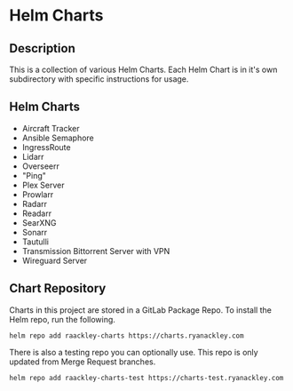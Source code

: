 # Helm Charts

## Description
This is a collection of various Helm Charts.  Each Helm Chart is in it's own subdirectory with specific instructions for usage.

## Helm Charts
* Aircraft Tracker
* Ansible Semaphore
* IngressRoute
* Lidarr
* Overseerr
* "Ping"
* Plex Server
* Prowlarr
* Radarr
* Readarr
* SearXNG
* Sonarr
* Tautulli
* Transmission Bittorrent Server with VPN
* Wireguard Server

## Chart Repository
Charts in this project are stored in a GitLab Package Repo.  To install the Helm repo, run the following.

```
helm repo add raackley-charts https://charts.ryanackley.com
```

There is also a testing repo you can optionally use.  This repo is only updated from Merge Request branches.

```
helm repo add raackley-charts-test https://charts-test.ryanackley.com
```
